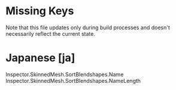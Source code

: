 # Missing Keys
Note that this file updates only during build processes and doesn't necessarily reflect the current state.

# Japanese [ja]
Inspector.SkinnedMesh.SortBlendshapes.Name  
Inspector.SkinnedMesh.SortBlendshapes.NameLength  

